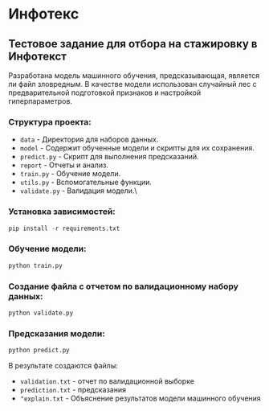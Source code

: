 # Инфотекс
## Тестовое задание для отбора на стажировку в Инфотекст
Разработана модель машинного обучения, предсказывающая, является ли файл зловредным. В качестве модели использован случайный лес с предварительной подготовкой признаков и настройкой гиперпараметров.

### Структура проекта:

* `data` - Директория для наборов данных.
* `model` - Содержит обученные модели и скрипты для их сохранения.
* `predict.py` - Скрипт для выполнения предсказаний.
* `report` - Отчеты и анализ.
* `train.py` - Обучение модели.
* `utils.py` - Вспомогательные функции.
* `validate.py` - Валидация модели.\
  
### Установка зависимостей:
```python
pip install -r requirements.txt
```

### Обучение модели:
```python
python train.py
```

### Создание файла с отчетом по валидационному набору данных:
```python
python validate.py
```

### Предсказания модели:
```python
python predict.py
```

В результате создаются файлы:
* `validation.txt` - отчет по валидационной выборке
* `prediction.txt` - предсказания
* `"explain.txt` - Объяснение результатов модели машинного обучения




